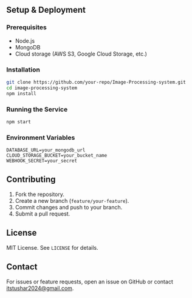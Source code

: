 ## Setup & Deployment
### Prerequisites
- Node.js
- MongoDB
- Cloud storage (AWS S3, Google Cloud Storage, etc.)

### Installation
```bash
git clone https://github.com/your-repo/Image-Processing-system.git
cd image-processing-system
npm install
```

### Running the Service
```bash
npm start
```

### Environment Variables
```env
DATABASE_URL=your_mongodb_url
CLOUD_STORAGE_BUCKET=your_bucket_name
WEBHOOK_SECRET=your_secret
```

## Contributing
1. Fork the repository.
2. Create a new branch (`feature/your-feature`).
3. Commit changes and push to your branch.
4. Submit a pull request.

## License
MIT License. See `LICENSE` for details.

## Contact
For issues or feature requests, open an issue on GitHub or contact itstushar2024@gmail.com.
